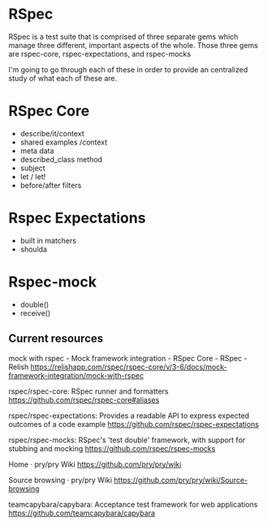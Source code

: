 <!-- _dw  -->

# RSpec

RSpec is a test suite that is comprised of three separate gems which manage three different, important aspects of the whole. Those three gems are rspec-core, rspec-expectations, and rspec-mocks

I'm going to go through each of these in order to provide an centralized study of what each of these are.

# RSpec Core

- describe/it/context
- shared examples /context
- meta data
- described_class method
- subject
- let / let!
- before/after filters

# Rspec Expectations
- built in matchers
- shoulda

# Rspec-mock
- double()
- receive()

## Current resources

mock with rspec - Mock framework integration - RSpec Core - RSpec - Relish
https://relishapp.com/rspec/rspec-core/v/3-6/docs/mock-framework-integration/mock-with-rspec

rspec/rspec-core: RSpec runner and formatters
https://github.com/rspec/rspec-core#aliases

rspec/rspec-expectations: Provides a readable API to express expected outcomes of a code example
https://github.com/rspec/rspec-expectations

rspec/rspec-mocks: RSpec's 'test double' framework, with support for stubbing and mocking
https://github.com/rspec/rspec-mocks

Home · pry/pry Wiki
https://github.com/pry/pry/wiki

Source browsing · pry/pry Wiki
https://github.com/pry/pry/wiki/Source-browsing

teamcapybara/capybara: Acceptance test framework for web applications
https://github.com/teamcapybara/capybara

